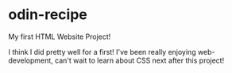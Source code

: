 # odin-recipe

My first HTML Website Project!

I think I did pretty well for a first! I've been really enjoying web-development, can't wait to learn about CSS next after this project!